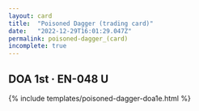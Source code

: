```yaml
---
layout: card
title:  "Poisoned Dagger (trading card)"
date:   "2022-12-29T16:01:29.047Z"
permalink: poisoned-dagger_(card)
incomplete: true
---
```


## DOA 1st &middot; EN-048 U

{% include templates/poisoned-dagger-doa1e.html %}
